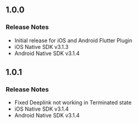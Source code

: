 ## 1.0.0

### Release Notes
- Initial release for iOS and Android Flutter Plugin
- iOS Native SDK v3.1.3
- Android Native SDK v3.1.4

## 1.0.1

### Release Notes
- Fixed Deeplink not working in Terminated state
- iOS Native SDK v3.1.4
- Android Native SDK v3.1.4

